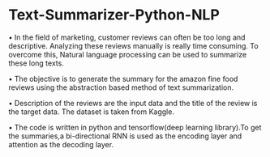 # Text-Summarizer-Python-NLP

•	In the field of marketing, customer reviews can often be too long and descriptive. Analyzing these reviews manually is really time consuming. To overcome this, Natural language processing can be used to summarize these long texts.

•	The objective is to generate the summary for the amazon fine food reviews using the abstraction based method of text summarization.


•	Description of the reviews are the input data and the title of the review is the target data. The dataset is taken from Kaggle.


•	The code is written in python and tensorflow(deep learning library).To get the summaries,a bi-directional RNN is used as the encoding layer and attention as the decoding layer.
